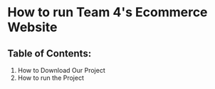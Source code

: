 # How to run Team 4's Ecommerce Website
## Table of Contents:
1. How to Download Our Project
2. How to run the Project
